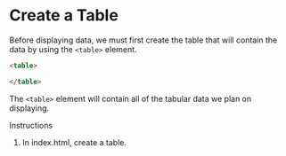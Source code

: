 Create a Table
==============

Before displaying data, we must first create the table that will contain the data by using the `<table>` element.
````html
<table>

</table>
````

The `<table>` element will contain all of the tabular data we plan on displaying.

Instructions

1. In index.html, create a table.
